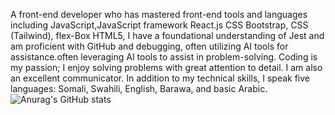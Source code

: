 A front-end developer who has mastered front-end tools and languages including JavaScript,JavaScript framework React.js CSS Bootstrap, CSS (Tailwind), flex-Box HTML5, I have a foundational understanding of Jest and am proficient with GitHub and debugging, often utilizing AI tools for assistance.often leveraging AI tools to assist in problem-solving. Coding is my passion; I enjoy solving problems with great attention to detail. I am also an excellent communicator. In addition to my technical skills, I speak five languages: Somali, Swahili, English, Barawa, and basic Arabic.
![Anurag's GitHub stats](https://github-readme-stats.vercel.app/api?username=AbubakarYasin&theme=dark&show_icons=true)

